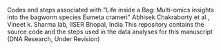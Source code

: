 Codes and steps associated with "Life inside a Bag: Multi-omics insights into the bagworm species Eumeta crameri"
Abhisek Chakraborty et al., Vineet k. Sharma lab, IISER Bhopal, India
This repository contains the source code and the steps used in the data analyses for this manuscript (DNA Research, Under Revision)
